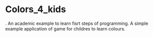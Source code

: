 # Colors_4_kids
. An academic example to learn fisrt steps of programming. A simple example application of game for childres to learn colours.
